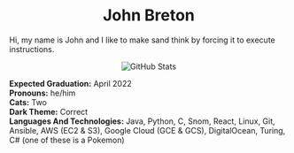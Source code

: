 <h1 align="center">
John Breton
</h1>

<p>
  Hi, my name is John and I like to make sand think by forcing it to execute instructions. 
  </br>
  <p align="center">
<img alt = "GitHub Stats" src="https://github-readme-stats.vercel.app/api?username=john-breton&count_private=true&show_icons=true&icon_color=fff&hide_border=true&title_color=5391FE&text_color=fff&theme=dark">
</p>
  <b>Expected Graduation:</b> April 2022
  </br>
  <b>Pronouns:</b> he/him
  </br>
  <b>Cats:</b> Two
  </br>
  <b>Dark Theme:</b> Correct
  </br>
  <b>Languages And Technologies:</b> Java, Python, C, Snom, React, Linux, Git, Ansible, AWS (EC2 & S3), Google Cloud (GCE & GCS), DigitalOcean, Turing, C# (one of these is a Pokemon)
</p>
